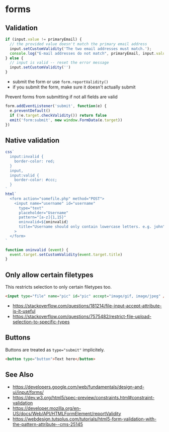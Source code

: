# forms

## Validation
```js
if (input.value != primaryEmail) {
  // the provided value doesn't match the primary email address
  input.setCustomValidity('The two email addresses must match.');
  console.log("E-mail addresses do not match", primaryEmail, input.value)
} else {
  // input is valid -- reset the error message
  input.setCustomValidity('')
}
```

- submit the form or use `form.reportValidity()`
- if you submit the form, make sure it doesn't actually submit

Prevent forms from submitting if not all fields are valid
```js
form.addEventListener('submit', function(e) {
  e.preventDefault()
  if (!e.target.checkValidity()) return false
  emit('form:submit', new window.FormData(e.target))
})
```

## Native validation
```js
css`
  input:invalid {
    border-color: red;
  }
  input,
  input:valid {
    border-color: #ccc;
  }
`
html`
  <form action="somefile.php" method="POST">
    <input name="username" id="username"
      type="text"
      placeholder="Username"
      pattern="[a-z]{1,15}"
      oninvalid=${oninvalid}
      title="Username should only contain lowercase letters. e.g. john"
    >
  </form>
`

function oninvalid (event) {
  event.target.setCustomValidity(event.target.title)
}
```

## Only allow certain filetypes
This restricts selection to only certain filetypes too.
```html
<input type="file" name="pic" id="pic" accept="image/gif, image/jpeg" />
```
- https://stackoverflow.com/questions/181214/file-input-accept-attribute-is-it-useful
- https://stackoverflow.com/questions/7575482/restrict-file-upload-selection-to-specific-types

## Buttons
Buttons are treated as `type="submit"` implicitely.
```html
<button type="button">Text here</button>
```

## See Also
- https://developers.google.com/web/fundamentals/design-and-ui/input/forms/
- https://dev.w3.org/html5/spec-preview/constraints.html#constraint-validation
- https://developer.mozilla.org/en-US/docs/Web/API/HTMLFormElement/reportValidity
- https://webdesign.tutsplus.com/tutorials/html5-form-validation-with-the-pattern-attribute--cms-25145
